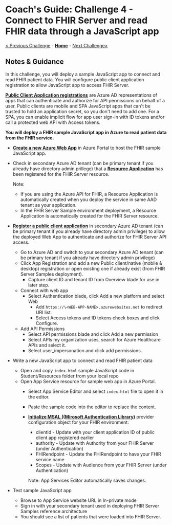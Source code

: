 # Coach's Guide: Challenge 4 - Connect to FHIR Server and read FHIR data through a JavaScript app

[< Previous Challenge](./Solution03.md) - **[Home](./readme.md)** - [Next Challenge>](./Solution05.md)

## Notes & Guidance

In this challenge, you will deploy a sample JavaScript app to connect and read FHIR patient data.  You will configure public client application registration to allow JavaScript app to access FHIR Server.

**[Public Client Application registrations](https://docs.microsoft.com/en-us/azure/healthcare-apis/register-public-azure-ad-client-app)** are Azure AD representations of apps that can authenticate and authorize for API permissions on behalf of a user. Public clients are mobile and SPA JavaScript apps that can't be trusted to hold an application secret, so you don't need to add one.  For a SPA, you can enable implicit flow for app user sign-in with ID tokens and/or call a protected web API with Access tokens.

**You will deploy a FHIR sample JavaScript app in Azure to read patient data from the FHIR service.**
- **[Create a new Azure Web App](https://docs.microsoft.com/en-us/azure/healthcare-apis/tutorial-web-app-write-web-app#create-web-application)** in Azure Portal to host the FHIR sample JavaScript app.
- Check in secondary Azure AD tenant (can be primary tenant if you already have directory admin prillege) that a **[Resource Application](https://docs.microsoft.com/en-us/azure/healthcare-apis/register-resource-azure-ad-client-app)** has been registered for the FHIR Server resource.

    Note: 
    - If you are using the Azure API for FHIR, a Resource Application is automatically created when you deploy the service in same AAD tenant as your application.
    - In the FHIR Server Sample environment deployment, a Resource Application is automatically created for the FHIR Server resource.

- **[Register a public client application](https://docs.microsoft.com/en-us/azure/healthcare-apis/tutorial-web-app-public-app-reg)** in secondary Azure AD tenant (can be primary tenant if you already have directory admin privilege) to allow the deployed Web App to authenticate and authorize for FHIR Server API access.
  - Go to Azure AD and switch to your secondary Azure AD tenant (can be primary tenant if you already have directory admin privilege)
  - Click App Registration and add a new Public client/native (mobile & desktop) registration or open existing one if already exist (from FHIR Server Samples deployment).
    - Capture client ID and tenant ID from Overview blade for use in later step.
  - Connect with web app
    - Select Authentication blade, click Add a new platform and select Web
      - Add `https://\<WEB-APP-NAME>.azurewebsites.net` to redirect URI list.
      - Select Access tokens and ID tokens check boxes and click Configure.
  - Add API Permissions
    - Select API permissions blade and click Add a new permission
    - Select APIs my organization uses, search for Azure Healthcare APIs and select it.
    - Select user_impersonation and click add permissions.
- Write a new JavaScript app to connect and read FHIR patient data
  - Open and copy `index.html` sample JavaScript code in Student/Resources folder from your local repo 
  - Open App Service resource for sample web app in Azure Portal.
    - Select App Service Editor and select `index.html` file to open it in the editor.
    - Paste the sample code into the editor to replace the content.
    - **[Initialize MSAL ((Mirosoft Authentication Library)](https://docs.microsoft.com/en-us/graph/toolkit/providers/msal)** provider configuration object for your FHIR environment:
        - clientId - Update with your client application ID of public client app registered earlier
        - authority - Update with Authority from your FHIR Server (under Authentication)
        - FHIRendpoint - Update the FHIRendpoint to have your FHIR service name
        - Scopes - Update with Audience from your FHIR Server (under Authentication)
      
      Note: App Services Editor automatically saves changes.
- Test sample JavaScript app
  - Browse to App Service website URL in In-private mode
  - Sign in with your secondary tenant used in deploying FHIR Server Samples reference architecture
  - You should see a list of patients that were loaded into FHIR Server.
  
